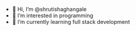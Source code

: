 - 👋 Hi, I’m @shrutishaghangale
- 👀 I’m interested in programming
- 🌱 I’m currently learning full stack development



